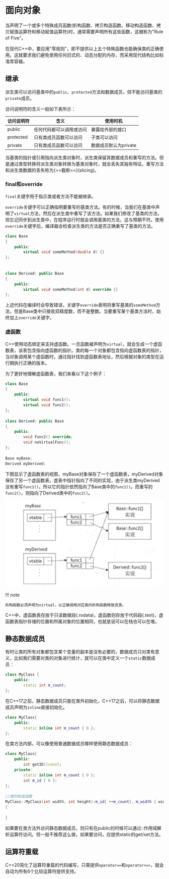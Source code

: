 # 面向对象

当声明了一个或多个特殊成员函数(析构函数、拷贝构造函数、移动构造函数、拷贝赋值运算符和移动赋值运算符)时，通常需要声明所有这些函数，这被称为"Rule of Five"。

在现代C++中，要应用"零规则"，即不提供以上五个特殊函数也能确保类的正确使用。这就要求我们避免使用任何旧式的、动态分配的内存，而采用现代结构比如标准库容器。

## 继承

派生类可以访问基类中的`public`、`protected`方法和数据成员，但不能访问基类的`private`成员。

访问说明符的含义一般如下表所示：

| 访问说明符 | 含义 | 使用时机 |
| ----- | ----- | ----- |
| public | 任何代码都可以调用或访问 |暴露给外部的接口 |
| protected | 只有类成员函数可以访问 |子类可以访问 |
| private | 只有类成员函数可以访问 | 数据成员默认为private |

当基类的指针或引用指向派生类对象时，派生类保留其数据成员和重写的方法。但是通过类型转换将派生类对象转换为基类对象时，就会丢失其独有特征。重写方法和派生类数据的丢失称为{==截断==}(slicing)。

### final和override

`final`关键字用于指示类或者方法不能被继承。

`override`关键字可以正确指明要重写的基类方法。有的时候，当我们在基类中声明了`virtual`方法，然后在派生类中重写了该方法。如果我们修改了基类的方法，但忘记同步到派生类中，在程序运行时就会调用基类的方法，这与预期不符。使用`override`关键字后，编译器会检查派生类的方法是否正确重写了基类的方法。

```CPP
class Base 
{
    public:
        virtual void someMethod(double d) {}
};


class Derived: public Base 
{
    public:
        virtual void someMethod(int d) override {}
};
```

上述代码在编译时会导致错误，关键字`override`表明将重写基类的`someMethod`方法，但是Base类中只接收双精度数，而不是整数。当要重写某个基类方法时，始终加上`override`关键字。


### 虚函数

C++使用动态绑定来支持虚函数。一旦函数被声明为`virtual`，就会生成一个虚函数表，该表包含指向虚函数的指针。类的每一个对象都包含指向虚函数表的指针，当对象调用某个虚函数时，通过指针找到虚函数表地址，然后根据对象的类型在运行期执行正确的版本。

为了更好地理解虚函数表，我们来看以下这个例子：

```CPP
class Base
{
    public:
        virtual void func1();
        virtual void func2();
};

class Derived: public Base
{
    public:
        void func2() override;
        void noVirtualFunc();
};

Base myBase;
Derived myDerived;
```

下图显示了虚函数表的视图，myBase对象保存了一个虚函数表，myDerived对象保存了另一个虚函数表。虚表中指针指向了不同的实现，由于派生类myDerived没有重写`func1()`，所以它的指针依然指向了Base类中的`func1()`。而重写的`func2()`，则指向了Derived类中的`func2()`。

![虚函数表](../../images/pl/cpp/vtable.png)

!!! note

    析构函数必须声明为virtual，以正确调用对应类的析构函数释放资源。

C++中，虚函数表存放于只读数据段(.rodata)，虚函数则存放于代码段(.text)，虚函数表指针存储的位置和所属对象的位置相同，也就是说可以在栈也可以在堆。

## 静态数据成员

有时让类的所有对象都包含某个变量的副本是没有必要的，数据成员只对类有意义，比如我们需要对类的对象进行统计，就可以在类中定义一个`static`数据成员：

```CPP
class MyClass {
    public:
        static int m_count;
};
```

在C++17之前，静态数据成员只能在类外初始化，C++17之后，可以将静态数据成员声明为`inline`直接初始化。

```CPP
class MyClass{
    public:
        static inline int m_count { 0 };
};
```

在类方法内部，可以像使用普通数据成员哪样使用静态数据成员：

```CPP
class MyClass{
    public:
        int getID()const;
    private:
        static inline int m_count { 0 };
        int m_id { 0 };
};

//类的构造函数
MyClass::MyClass(int width, int height):m_id{ ++m_count}, m_width { width }, m_height{ height }
{
    
}
```

如果要在类方法外访问静态数据成员，则只有在public的时候可以通过::作用域解析运算符访问。但一般不推荐这么做，如果要访问，应提供static的get/set方法。


## 运算符重载

C++20简化了运算符重载的代码编写，只需提供`operator==`和`operator<=>`，就会自动为所有6个比较运算符提供支持。


